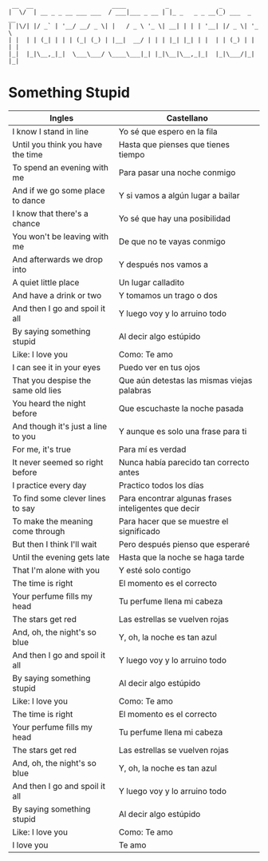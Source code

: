 ```
 __  __                      ____           _              _             
|  \/  | __ _ _ __ ___ ___  / ___|___ _ __ | |_ _   _ _ __(_) ___  _ __  
| |\/| |/ _` | '__/ __/ _ \| |   / _ \ '_ \| __| | | | '__| |/ _ \| '_ \ 
| |  | | (_| | | | (_| (_) | |__|  __/ | | | |_| |_| | |  | | (_) | | | |
|_|  |_|\__,_|_|  \___\___/ \____\___|_| |_|\__|\__,_|_|  |_|\___/|_| |_|
```
# Something Stupid

|Ingles|Castellano|
|--|--|
|I know I stand in line|Yo sé que espero en la fila
|Until you think you have the time|Hasta que pienses que tienes tiempo
|To spend an evening with me|Para pasar una noche conmigo
|And if we go some place to dance|Y si vamos a algún lugar a bailar
|I know that there's a chance|Yo sé que hay una posibilidad
|You won't be leaving with me|De que no te vayas conmigo
|And afterwards we drop into|Y después nos vamos a
|A quiet little place|Un lugar calladito
|And have a drink or two|Y tomamos un trago o dos
|And then I go and spoil it all|Y luego voy y lo arruino todo
|By saying something stupid|Al decir algo estúpido
|Like: I love you|Como: Te amo
|I can see it in your eyes|Puedo ver en tus ojos
|That you despise the same old lies|Que aún detestas las mismas viejas palabras
|You heard the night before|Que escuchaste la noche pasada
|And though it's just a line to you|Y aunque es solo una frase para ti
|For me, it's true|Para mí es verdad
|It never seemed so right before|Nunca había parecido tan correcto antes
|I practice every day|Practico todos los días
|To find some clever lines to say|Para encontrar algunas frases inteligentes que decir
|To make the meaning come through|Para hacer que se muestre el significado
|But then I think I'll wait|Pero después pienso que esperaré
|Until the evening gets late|Hasta que la noche se haga tarde
|That I'm alone with you|Y esté solo contigo
|The time is right|El momento es el correcto
|Your perfume fills my head|Tu perfume llena mi cabeza
|The stars get red|Las estrellas se vuelven rojas
|And, oh, the night's so blue|Y, oh, la noche es tan azul
|And then I go and spoil it all|Y luego voy y lo arruino todo
|By saying something stupid|Al decir algo estúpido
|Like: I love you|Como: Te amo
|The time is right|El momento es el correcto
|Your perfume fills my head|Tu perfume llena mi cabeza
|The stars get red|Las estrellas se vuelven rojas
|And, oh, the night's so blue|Y, oh, la noche es tan azul
|And then I go and spoil it all|Y luego voy y lo arruino todo
|By saying something stupid|Al decir algo estúpido
|Like: I love you|Como: Te amo
|I love you|Te amo

